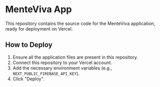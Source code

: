 # MenteViva App

This repository contains the source code for the MenteViva application, ready for deployment on Vercel.

## How to Deploy

1. Ensure all the application files are present in this repository.
2. Connect this repository to your Vercel account.
3. Add the necessary environment variables (e.g., `NEXT_PUBLIC_FIREBASE_API_KEY`).
4. Click "Deploy".

